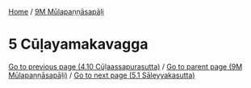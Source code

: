 
[Home](/) / [9M Mūlapaṇṇāsapāḷi](../9M.md)

# 5 Cūḷayamakavagga


[Go to previous page (4.10 Cūḷaassapurasutta)](4/4.10.md) / [Go to parent page (9M Mūlapaṇṇāsapāḷi)](0.md) / [Go to next page (5.1 Sāleyyakasutta)](5/5.1.md)


